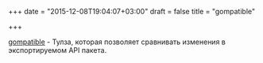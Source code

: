 +++
date = "2015-12-08T19:04:07+03:00"
draft = false
title = "gompatible"

+++

<p><a href="https://github.com/motemen/gompatible">gompatible</a>&nbsp;- Тулза, которая позволяет сравнивать изменения в экспортируемом API пакета.</p>

